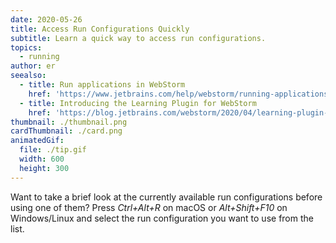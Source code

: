 ```yaml
---
date: 2020-05-26
title: Access Run Configurations Quickly
subtitle: Learn a quick way to access run configurations.
topics:
  - running
author: er
seealso:
  - title: Run applications in WebStorm
    href: 'https://www.jetbrains.com/help/webstorm/running-applications.html'
  - title: Introducing the Learning Plugin for WebStorm
    href: 'https://blog.jetbrains.com/webstorm/2020/04/learning-plugin-for-webstorm/'
thumbnail: ./thumbnail.png
cardThumbnail: ./card.png
animatedGif:
  file: ./tip.gif
  width: 600
  height: 300
---
```

Want to take a brief look at the currently available run configurations before using one of them? 
Press *Ctrl+Alt+R* on macOS or *Alt+Shift+F10* on Windows/Linux and select the run configuration you want to use from the list.
